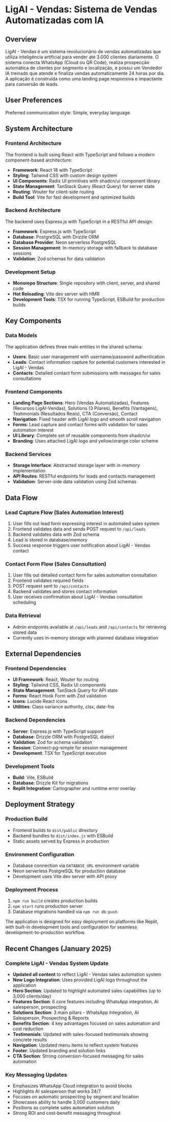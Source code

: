 # LigAI - Vendas: Sistema de Vendas Automatizadas com IA

## Overview

LigAI - Vendas é um sistema revolucionário de vendas automatizadas que utiliza inteligência artificial para vender até 3.000 clientes diariamente. O sistema conecta WhatsApp (Cloud ou QR Code), realiza prospecção automática de clientes por segmento e localização, e possui um Vendedor IA treinado que atende e finaliza vendas automaticamente 24 horas por dia. A aplicação é construída como uma landing page responsiva e impactante para conversão de leads.

## User Preferences

Preferred communication style: Simple, everyday language.

## System Architecture

### Frontend Architecture
The frontend is built using React with TypeScript and follows a modern component-based architecture:
- **Framework**: React 18 with TypeScript
- **Styling**: Tailwind CSS with custom design system
- **UI Components**: Radix UI primitives with shadcn/ui component library
- **State Management**: TanStack Query (React Query) for server state
- **Routing**: Wouter for client-side routing
- **Build Tool**: Vite for fast development and optimized builds

### Backend Architecture
The backend uses Express.js with TypeScript in a RESTful API design:
- **Framework**: Express.js with TypeScript
- **Database**: PostgreSQL with Drizzle ORM
- **Database Provider**: Neon serverless PostgreSQL
- **Session Management**: In-memory storage with fallback to database sessions
- **Validation**: Zod schemas for data validation

### Development Setup
- **Monorepo Structure**: Single repository with client, server, and shared code
- **Hot Reloading**: Vite dev server with HMR
- **Development Tools**: TSX for running TypeScript, ESBuild for production builds

## Key Components

### Data Models
The application defines three main entities in the shared schema:
- **Users**: Basic user management with username/password authentication
- **Leads**: Contact information capture for potential customers interested in LigAI - Vendas
- **Contacts**: Detailed contact form submissions with messages for sales consultations

### Frontend Components
- **Landing Page Sections**: Hero (Vendas Automatizadas), Features (Recursos LigAI-Vendas), Solutions (3 Pilares), Benefits (Vantagens), Testimonials (Resultados Reais), CTA (Conversão), Contact
- **Navigation**: Fixed header with LigAI logo and smooth scroll navigation
- **Forms**: Lead capture and contact forms with validation for sales automation interest
- **UI Library**: Complete set of reusable components from shadcn/ui
- **Branding**: Uses attached LigAI logo and yellow/orange color scheme

### Backend Services
- **Storage Interface**: Abstracted storage layer with in-memory implementation
- **API Routes**: RESTful endpoints for leads and contacts management
- **Validation**: Server-side data validation using Zod schemas

## Data Flow

### Lead Capture Flow (Sales Automation Interest)
1. User fills out lead form expressing interest in automated sales system
2. Frontend validates data and sends POST request to `/api/leads`
3. Backend validates data with Zod schema
4. Lead is stored in database/memory
5. Success response triggers user notification about LigAI - Vendas contact

### Contact Form Flow (Sales Consultation)
1. User fills out detailed contact form for sales automation consultation
2. Frontend validates required fields
3. POST request sent to `/api/contacts`
4. Backend validates and stores contact information
5. User receives confirmation about LigAI - Vendas consultation scheduling

### Data Retrieval
- Admin endpoints available at `/api/leads` and `/api/contacts` for retrieving stored data
- Currently uses in-memory storage with planned database integration

## External Dependencies

### Frontend Dependencies
- **UI Framework**: React, Wouter for routing
- **Styling**: Tailwind CSS, Radix UI components
- **State Management**: TanStack Query for API state
- **Forms**: React Hook Form with Zod validation
- **Icons**: Lucide React icons
- **Utilities**: Class variance authority, clsx, date-fns

### Backend Dependencies
- **Server**: Express.js with TypeScript support
- **Database**: Drizzle ORM with PostgreSQL dialect
- **Validation**: Zod for schema validation
- **Session**: Connect-pg-simple for session management
- **Development**: TSX for TypeScript execution

### Development Tools
- **Build**: Vite, ESBuild
- **Database**: Drizzle Kit for migrations
- **Replit Integration**: Cartographer and runtime error overlay

## Deployment Strategy

### Production Build
- Frontend builds to `dist/public` directory
- Backend bundles to `dist/index.js` with ESBuild
- Static assets served by Express in production

### Environment Configuration
- Database connection via `DATABASE_URL` environment variable
- Neon serverless PostgreSQL for production database
- Development uses Vite dev server with API proxy

### Deployment Process
1. `npm run build` creates production builds
2. `npm start` runs production server
3. Database migrations handled via `npm run db:push`

The application is designed for easy deployment on platforms like Replit, with built-in development tools and configuration for seamless development-to-production workflow.

## Recent Changes (January 2025)

### Complete LigAI - Vendas System Update
- **Updated all content** to reflect LigAI - Vendas sales automation system
- **New Logo Integration**: Uses provided LigAI logo throughout the application
- **Hero Section**: Updated to highlight automated sales capabilities (up to 3,000 clients/day)
- **Features Section**: 6 core features including WhatsApp integration, AI salesperson, prospecting
- **Solutions Section**: 3 main pillars - WhatsApp Integration, AI Salesperson, Prospecting & Reports
- **Benefits Section**: 4 key advantages focused on sales automation and cost reduction
- **Testimonials**: Updated with sales-focused testimonials showing concrete results
- **Navigation**: Updated menu items to reflect system features
- **Footer**: Updated branding and solution links
- **CTA Section**: Strong conversion-focused messaging for sales automation

### Key Messaging Updates
- Emphasizes WhatsApp Cloud integration to avoid blocks
- Highlights AI salesperson that works 24/7
- Focuses on automatic prospecting by segment and location
- Showcases ability to handle 3,000 customers daily
- Positions as complete sales automation solution
- Strong ROI and cost-benefit messaging throughout